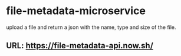 # file-metadata-microservice
upload a file and return a json with the name, type and size of the file.

## URL: https://file-metadata-api.now.sh/
